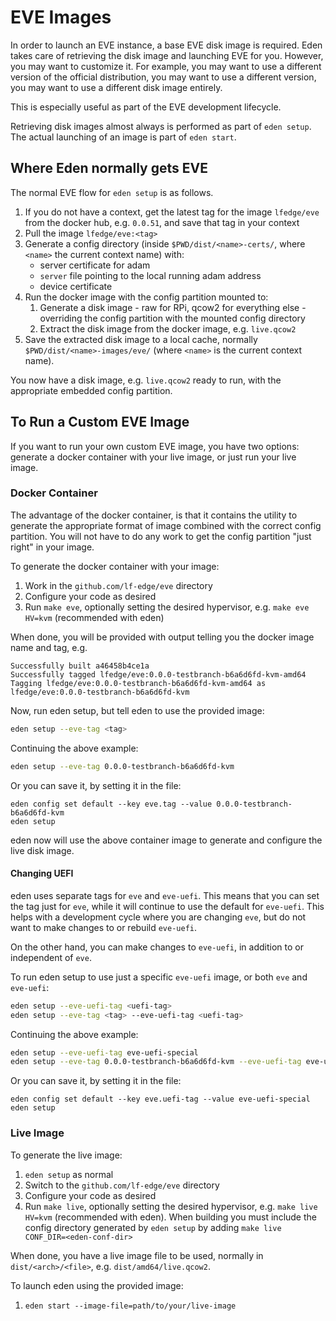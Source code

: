 # EVE Images

In order to launch an EVE instance, a base EVE disk image is required. Eden takes care of
retrieving the disk image and launching EVE for you. However, you may want to customize it.
For example, you may want to use a different version of the official distribution, you may want
to use a different version, you may want to use a different disk image entirely.

This is especially useful as part of the EVE development lifecycle.

Retrieving disk images almost always is performed as part of `eden setup`. The actual launching
of an image is part of `eden start`.

## Where Eden normally gets EVE

The normal EVE flow for `eden setup` is as follows.

1. If you do not have a context, get the latest tag for the image `lfedge/eve` from the docker hub, e.g. `0.0.51`, and save that tag in your context
1. Pull the image `lfedge/eve:<tag>`
1. Generate a config directory (inside `$PWD/dist/<name>-certs/`, where `<name>` the current context name) with:
   * server certificate for adam
   * `server` file pointing to the local running adam address
   * device certificate
1. Run the docker image with the config partition mounted to:
   1. Generate a disk image - raw for RPi, qcow2 for everything else - overriding the config partition with the mounted config directory
   1. Extract the disk image from the docker image, e.g. `live.qcow2`
1. Save the extracted disk image to a local cache, normally `$PWD/dist/<name>-images/eve/` (where `<name>` is the current context name).

You now have a disk image, e.g. `live.qcow2` ready to run, with the appropriate embedded config partition.

## To Run a Custom EVE Image

If you want to run your own custom EVE image, you have two options: generate a docker container with your live image,
or just run your live image.

### Docker Container

The advantage of the docker container, is that it contains the utility to generate the appropriate format of
image combined with the correct config partition. You will not have to do any work to get the config partition
"just right" in your image.

To generate the docker container with your image:

1. Work in the `github.com/lf-edge/eve` directory
1. Configure your code as desired
1. Run `make eve`, optionally setting the desired hypervisor, e.g. `make eve HV=kvm` (recommended with eden)

When done, you will be provided with output telling you the docker image name and tag, e.g.

```
Successfully built a46458b4ce1a
Successfully tagged lfedge/eve:0.0.0-testbranch-b6a6d6fd-kvm-amd64
Tagging lfedge/eve:0.0.0-testbranch-b6a6d6fd-kvm-amd64 as lfedge/eve:0.0.0-testbranch-b6a6d6fd-kvm
```

Now, run eden setup, but tell eden to use the provided image:

```sh
eden setup --eve-tag <tag>
```

Continuing the above example:

```sh
eden setup --eve-tag 0.0.0-testbranch-b6a6d6fd-kvm
```

Or you can save it, by setting it in the file:

```console
eden config set default --key eve.tag --value 0.0.0-testbranch-b6a6d6fd-kvm
eden setup
```

eden now will use the above container image to generate and configure the live disk image.

#### Changing UEFI

eden uses separate tags for `eve` and `eve-uefi`. This means that you can set the tag
just for `eve`, while it will continue to use the default for `eve-uefi`. This helps with
a development cycle where you are changing `eve`, but do not want to make changes to or rebuild
`eve-uefi`.

On the other hand, you can make changes to `eve-uefi`, in addition to or independent of `eve`.

To run eden setup to use just a specific `eve-uefi` image, or both `eve` and `eve-uefi`:

```sh
eden setup --eve-uefi-tag <uefi-tag>
eden setup --eve-tag <tag> --eve-uefi-tag <uefi-tag>
```

Continuing the above example:

```sh
eden setup --eve-uefi-tag eve-uefi-special
eden setup --eve-tag 0.0.0-testbranch-b6a6d6fd-kvm --eve-uefi-tag eve-uefi-special
```

Or you can save it, by setting it in the file:

```console
eden config set default --key eve.uefi-tag --value eve-uefi-special
eden setup
```

### Live Image

To generate the live image:

1. `eden setup` as normal
1. Switch to the `github.com/lf-edge/eve` directory
1. Configure your code as desired
1. Run `make live`, optionally setting the desired hypervisor, e.g. `make live HV=kvm` (recommended with eden). When building you must include the config directory generated by `eden setup` by adding `make live CONF_DIR=<eden-conf-dir>`

When done, you have a live image file to be used, normally in `dist/<arch>/<file>`, e.g. `dist/amd64/live.qcow2`.

To launch eden using the provided image:

1. `eden start --image-file=path/to/your/live-image`
